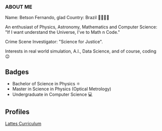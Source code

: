 ### ABOUT ME
Name: Betson Fernando, glad
Country: Brazil 🌊⛺🇧🇷

An enthusiast of Physics, Astronomy, Mathematics and Computer Science:
"If I want understand the Universe, I've to Math n Code."

Crime Scene Investigator: "Science for Justice".

Interests in real world simulation, A.I., Data Science, and of course, coding 😉

## Badges

* Bachelor of Science in Physics ⚛
* Master in Science in Physics (Optical Metrology)
* Undergraduate in Computer Science 💻

## Profiles

[Lattes Curriculum](http://lattes.cnpq.br/0284885852544632)
